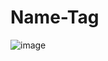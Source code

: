 # Name-Tag

![image](https://github.com/Abhi865625/Name-Tag/assets/93569162/edda416a-fb8a-44c8-bdfb-61f872e1358e)


